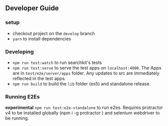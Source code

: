 ## Developer Guide

### setup
- checkout project on the `develop` branch
- `yarn` to install dependencies

### Developing
- `npm run test:watch` to run searchkit's tests
- `npm run test:serve` to serve the test apps on `localhost:4000`. The Apps are in `test/e2e/server/apps` folder. Any updates to src are immediately reflected in the test apps.
- `npm run build` to build the `lib` folder (es5) and standalone release.

### Running E2Es
**experimental** `npm run test:e2e-standalone` to run e2es. Requires protractor v4 to be installed globally (npm i -g protractor ) and selenium webdriver to be running.
